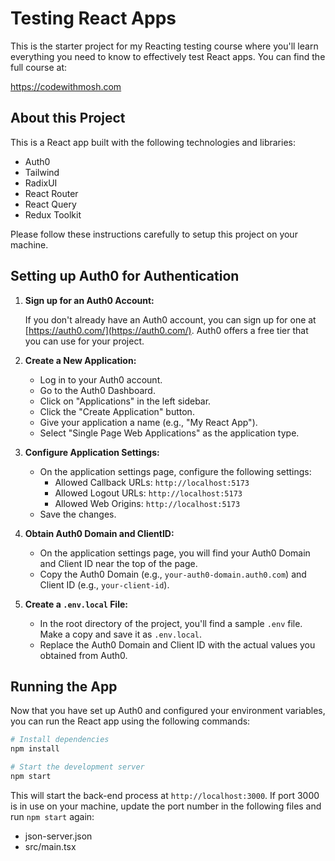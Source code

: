 # Testing React Apps

This is the starter project for my Reacting testing course where you'll learn everything you need to know to effectively test React apps. You can find the full course at:

https://codewithmosh.com

## About this Project

This is a React app built with the following technologies and libraries:

- Auth0
- Tailwind
- RadixUI
- React Router
- React Query
- Redux Toolkit

Please follow these instructions carefully to setup this project on your machine.

## Setting up Auth0 for Authentication

1. **Sign up for an Auth0 Account:**

   If you don't already have an Auth0 account, you can sign up for one at [https://auth0.com/](https://auth0.com/). Auth0 offers a free tier that you can use for your project.

2. **Create a New Application:**
   - Log in to your Auth0 account.
   - Go to the Auth0 Dashboard.
   - Click on "Applications" in the left sidebar.
   - Click the "Create Application" button.
   - Give your application a name (e.g., "My React App").
   - Select "Single Page Web Applications" as the application type.

3. **Configure Application Settings:**
   - On the application settings page, configure the following settings:
     - Allowed Callback URLs: `http://localhost:5173`
     - Allowed Logout URLs: `http://localhost:5173`
     - Allowed Web Origins: `http://localhost:5173`
   - Save the changes.

4. **Obtain Auth0 Domain and ClientID:**
   - On the application settings page, you will find your Auth0 Domain and Client ID near the top of the page.
   - Copy the Auth0 Domain (e.g., `your-auth0-domain.auth0.com`) and Client ID (e.g., `your-client-id`).

5. **Create a `.env.local` File:**
   - In the root directory of the project, you'll find a sample `.env` file. Make a copy and save it as `.env.local`.
   - Replace the Auth0 Domain and Client ID with the actual values you obtained from Auth0.

## Running the App

Now that you have set up Auth0 and configured your environment variables, you can run the React app using the following commands:

```bash
# Install dependencies
npm install

# Start the development server
npm start
```

This will start the back-end process at `http://localhost:3000`. If port 3000 is in use on your machine, update the port number in the following files and run `npm start` again:

- json-server.json
- src/main.tsx
